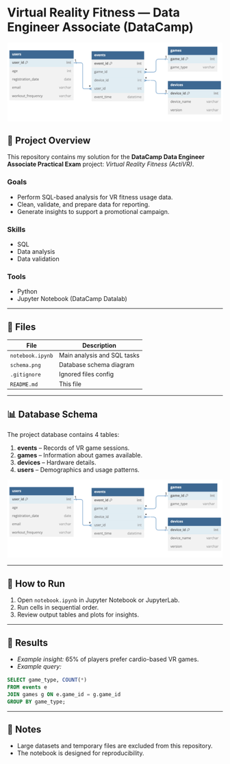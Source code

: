 # Virtual Reality Fitness — Data Engineer Associate (DataCamp)

![Schema](schema.png)

## 📌 Project Overview
This repository contains my solution for the **DataCamp Data Engineer Associate Practical Exam** project: *Virtual Reality Fitness (ActiVR)*.

### Goals
- Perform SQL-based analysis for VR fitness usage data.
- Clean, validate, and prepare data for reporting.
- Generate insights to support a promotional campaign.

### Skills
- SQL
- Data analysis
- Data validation

### Tools
- Python
- Jupyter Notebook (DataCamp Datalab)

---

## 📂 Files
| File | Description |
|------|-------------|
| `notebook.ipynb` | Main analysis and SQL tasks |
| `schema.png` | Database schema diagram |
| `.gitignore` | Ignored files config |
| `README.md` | This file |

---

## 📊 Database Schema
The project database contains 4 tables:
1. **events** – Records of VR game sessions.
2. **games** – Information about games available.
3. **devices** – Hardware details.
4. **users** – Demographics and usage patterns.

![Schema](schema.png)

---

## 🚀 How to Run
1. Open `notebook.ipynb` in Jupyter Notebook or JupyterLab.
2. Run cells in sequential order.
3. Review output tables and plots for insights.

---

## 📝 Results
- *Example insight:* 65% of players prefer cardio-based VR games.
- *Example query:*
```sql
SELECT game_type, COUNT(*) 
FROM events e
JOIN games g ON e.game_id = g.game_id
GROUP BY game_type;
```

---

## 📌 Notes
- Large datasets and temporary files are excluded from this repository.
- The notebook is designed for reproducibility.

